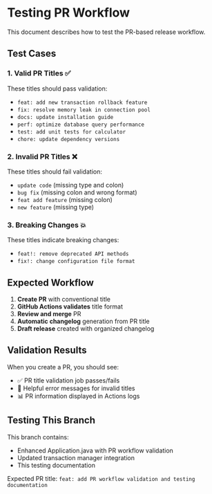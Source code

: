# Testing PR Workflow

This document describes how to test the PR-based release workflow.

## Test Cases

### 1. Valid PR Titles ✅

These titles should pass validation:

- `feat: add new transaction rollback feature`
- `fix: resolve memory leak in connection pool`
- `docs: update installation guide`
- `perf: optimize database query performance`
- `test: add unit tests for calculator`
- `chore: update dependency versions`

### 2. Invalid PR Titles ❌

These titles should fail validation:

- `update code` (missing type and colon)
- `bug fix` (missing colon and wrong format)
- `feat add feature` (missing colon)
- `new feature` (missing type)

### 3. Breaking Changes 💥

These titles indicate breaking changes:

- `feat!: remove deprecated API methods`
- `fix!: change configuration file format`

## Expected Workflow

1. **Create PR** with conventional title
2. **GitHub Actions validates** title format
3. **Review and merge** PR 
4. **Automatic changelog** generation from PR title
5. **Draft release** created with organized changelog

## Validation Results

When you create a PR, you should see:
- ✅ PR title validation job passes/fails
- 📝 Helpful error messages for invalid titles
- 📊 PR information displayed in Actions logs

## Testing This Branch

This branch contains:
- Enhanced Application.java with PR workflow validation
- Updated transaction manager integration
- This testing documentation

Expected PR title: `feat: add PR workflow validation and testing documentation` 